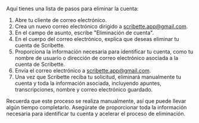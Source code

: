 Aquí tienes una lista de pasos para eliminar la cuenta:

1) Abre tu cliente de correo electrónico.
2) Crea un nuevo correo electrónico dirigido a scribette.app@gmail.com.
3) En el campo de asunto, escribe "Eliminación de cuenta".
4) En el cuerpo del correo electrónico, explica que deseas eliminar tu cuenta de Scribette.
5) Proporciona la información necesaria para identificar tu cuenta, como tu nombre de usuario o dirección de correo electrónico asociada a la cuenta de Scribette.
6) Envía el correo electrónico a scribette.app@gmail.com.
7) Una vez que Scribette reciba tu solicitud, eliminará manualmente tu cuenta y toda la información asociada, incluyendo apuntes, transcripciones, nombre y correo electrónico guardado.

Recuerda que este proceso se realiza manualmente, así que puede llevar algún tiempo completarlo. Asegúrate de proporcionar toda la información necesaria para identificar tu cuenta y acelerar el proceso de eliminación.
